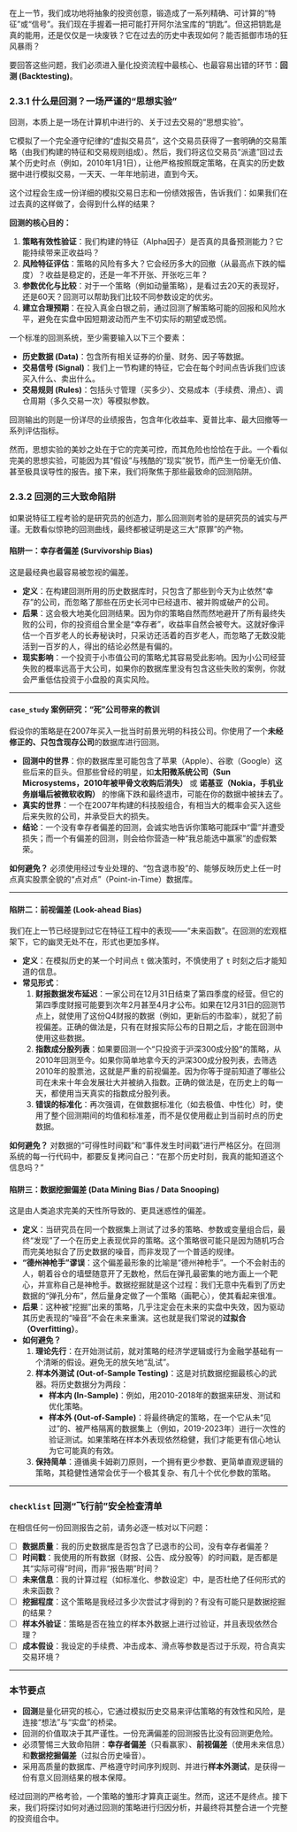 在上一节，我们成功地将抽象的投资创意，锻造成了一系列精确、可计算的“特征”或“信号”。我们现在手握着一把可能打开阿尔法宝库的“钥匙”。但这把钥匙是真的能用，还是仅仅是一块废铁？它在过去的历史中表现如何？能否抵御市场的狂风暴雨？

要回答这些问题，我们必须进入量化投资流程中最核心、也最容易出错的环节：**回测 (Backtesting)**。

### 2.3.1 什么是回测？一场严谨的“思想实验”

回测，本质上是一场在计算机中进行的、关于过去交易的“思想实验”。

它模拟了一个完全遵守纪律的“虚拟交易员”，这个交易员获得了一套明确的交易策略（由我们构建的特征和交易规则组成）。然后，我们将这位交易员“派遣”回过去某个历史时点（例如，2010年1月1日），让他严格按照既定策略，在真实的历史数据中进行模拟交易，一天天、一年年地前进，直到今天。

这个过程会生成一份详细的模拟交易日志和一份绩效报告，告诉我们：如果我们在过去真的这样做了，会得到什么样的结果？

**回测的核心目的：**

1.  **策略有效性验证**：我们构建的特征（Alpha因子）是否真的具备预测能力？它能持续带来正收益吗？
2.  **风险特征评估**：策略的风险有多大？它会经历多大的回撤（从最高点下跌的幅度）？收益是稳定的，还是一年不开张、开张吃三年？
3.  **参数优化与比较**：对于一个策略（例如动量策略），是看过去20天的表现好，还是60天？回测可以帮助我们比较不同参数设定的优劣。
4.  **建立合理预期**：在投入真金白银之前，通过回测了解策略可能的回报和风险水平，避免在实盘中因短期波动而产生不切实际的期望或恐慌。

一个标准的回测系统，至少需要输入以下三个要素：

*   **历史数据 (Data)**：包含所有相关证券的价量、财务、因子等数据。
*   **交易信号 (Signal)**：我们上一节构建的特征，它会在每个时间点告诉我们应该买入什么、卖出什么。
*   **交易规则 (Rules)**：包括头寸管理（买多少）、交易成本（手续费、滑点）、调仓周期（多久交易一次）等模拟参数。

回测输出的则是一份详尽的业绩报告，包含年化收益率、夏普比率、最大回撤等一系列评估指标。

然而，思想实验的美妙之处在于它的完美可控，而其危险也恰恰在于此。一个看似完美的思想实验，可能因为其“假设”与残酷的“现实”脱节，而产生一份毫无价值、甚至极具误导性的报告。接下来，我们将聚焦于那些最致命的回测陷阱。

### 2.3.2 回测的三大致命陷阱

如果说特征工程考验的是研究员的创造力，那么回测则考验的是研究员的诚实与严谨。无数看似惊艳的回测曲线，最终都被证明是这三大“原罪”的产物。

#### 陷阱一：幸存者偏差 (Survivorship Bias)

这是最经典也最容易被忽视的偏差。

*   **定义**：在构建回测所用的历史数据库时，只包含了那些到今天为止依然“幸存”的公司，而忽略了那些在历史长河中已经退市、被并购或破产的公司。
*   **后果**：这会极大地美化回测结果。因为你的策略自然而然地避开了所有最终失败的公司，你的投资组合里全是“幸存者”，收益率自然会被夸大。这就好像评估一个百岁老人的长寿秘诀时，只采访还活着的百岁老人，而忽略了无数没能活到一百岁的人，得出的结论必然是有偏的。
*   **现实影响**：一个投资于小市值公司的策略尤其容易受此影响。因为小公司经营失败的概率远高于大公司，如果你的数据库里没有包含这些失败的案例，你就会严重低估投资于小盘股的真实风险。

---
#### `case_study` **案例研究：“死”公司带来的教训**

假设你的策略是在2007年买入一批当时前景光明的科技公司。你使用了一个**未经修正的、只包含现存公司**的数据库进行回测。

*   **回测中的世界**：你的数据库里可能包含了苹果（Apple）、谷歌（Google）这些后来的巨头。但那些曾经的明星，如**太阳微系统公司（Sun Microsystems，2010年被甲骨文收购后消失）** 或 **诺基亚（Nokia，手机业务崩塌后被微软收购）** 的惨痛下跌和最终退市，可能在你的数据中被抹去了。
*   **真实的世界**：一个在2007年构建的科技股组合，有相当大的概率会买入这些后来失败的公司，并承受巨大的损失。
*   **结论**：一个没有幸存者偏差的回测，会诚实地告诉你策略可能踩中“雷”并遭受损失；而一个有偏差的回测，则会给你营造一种“我总能选中赢家”的虚假繁荣。

**如何避免？** 必须使用经过专业处理的、“包含退市股”的、能够反映历史上任一时点真实股票全貌的“点对点”（Point-in-Time）数据库。

---

#### 陷阱二：前视偏差 (Look-ahead Bias)

我们在上一节已经提到过它在特征工程中的表现——“未来函数”。在回测的宏观框架下，它的幽灵无处不在，形式也更加多样。

*   **定义**：在模拟历史的某一个时间点 `t` 做决策时，不慎使用了 `t` 时刻之后才能知道的信息。
*   **常见形式**：
    1.  **财报数据发布延迟**：一家公司在12月31日结束了第四季度的经营。但它的第四季度财报可能要到次年2月甚至4月才公布。如果在12月31日的回测节点上，就使用了这份Q4财报的数据（例如，更新后的市盈率），就犯了前视偏差。正确的做法是，只有在财报实际公布的日期之后，才能在回测中使用这些数据。
    2.  **指数成分股列表**：如果要回测一个“只投资于沪深300成分股”的策略，从2010年回测至今。如果你简单地拿今天的沪深300成分股列表，去筛选2010年的股票池，这就是严重的前视偏差。因为你等于提前知道了哪些公司在未来十年会发展壮大并被纳入指数。正确的做法是，在历史上的每一天，都使用当天真实的指数成分股列表。
    3.  **错误的标准化**：再次强调，在做数据标准化（如去极值、中性化）时，使用了整个回测期间的均值和标准差，而不是仅使用截止到当前时点的历史数据。

**如何避免？** 对数据的“可得性时间戳”和“事件发生时间戳”进行严格区分。在回测系统的每一行代码中，都要反复拷问自己：“在那个历史时刻，我真的能知道这个信息吗？”

#### 陷阱三：数据挖掘偏差 (Data Mining Bias / Data Snooping)

这是由人类追求完美的天性所导致的、更具迷惑性的偏差。

*   **定义**：当研究员在同一个数据集上测试了过多的策略、参数或变量组合后，最终“发现”了一个在历史上表现优异的策略。这个策略很可能只是因为随机巧合而完美地拟合了历史数据的噪音，而非发现了一个普适的规律。
*   **“德州神枪手”谬误**：这个偏差最形象的比喻是“德州神枪手”。一个不会射击的人，朝着谷仓的墙壁随意开了无数枪，然后在弹孔最密集的地方画上一个靶心，并宣称自己是神枪手。数据挖掘就是这个过程：我们无意中先看到了历史数据的“弹孔分布”，然后量身定做了一个策略（画靶心），使其看起来很准。
*   **后果**：这种被“挖掘”出来的策略，几乎注定会在未来的实盘中失效，因为驱动其历史表现的“噪音”不会在未来重演。这也就是我们常说的**过拟合（Overfitting）**。
*   **如何避免？**
    1.  **理论先行**：在开始测试前，就对策略的经济学逻辑或行为金融学基础有一个清晰的假设。避免无的放矢地“乱试”。
    2.  **样本外测试 (Out-of-Sample Testing)**：这是对抗数据挖掘最核心的武器。将历史数据分为两段：
        *   **样本内 (In-Sample)**：例如，用2010-2018年的数据来研发、测试和优化策略。
        *   **样本外 (Out-of-Sample)**：将最终确定的策略，在一个它从未“见过”的、被严格隔离的数据集上（例如，2019-2023年）进行一次性的验证测试。如果策略在样本外表现依然稳健，我们才能更有信心地认为它可能真的有效。
    3.  **保持简单**：遵循奥卡姆剃刀原则，一个拥有更少参数、更简单直观逻辑的策略，其稳健性通常会优于一个极其复杂、有几十个优化参数的策略。

---

### `checklist` **回测“飞行前”安全检查清单**

在相信任何一份回测报告之前，请务必逐一核对以下问题：

-   [ ] **数据质量**：我的历史数据库是否包含了已退市的公司，没有幸存者偏差？
-   [ ] **时间戳**：我使用的所有数据（财报、公告、成分股等）的时间戳，是否都是其“实际可得”时间，而非“报告期”时间？
-   [ ] **未来信息**：我的计算过程（如标准化、参数设定）中，是否杜绝了任何形式的未来函数？
-   [ ] **挖掘程度**：这个策略是我经过多少次尝试才得到的？有没有可能只是数据挖掘的结果？
-   [ ] **样本外验证**：策略是否在独立的样本外数据上进行过验证，并且表现依然合理？
-   [ ] **成本假设**：我设定的手续费、冲击成本、滑点等参数是否过于乐观，符合真实交易环境？

---

### **本节要点**

*   **回测**是量化研究的核心，它通过模拟历史交易来评估策略的有效性和风险，是连接“想法”与“实盘”的桥梁。
*   回测的价值取决于其严谨性。一份充满偏差的回测报告比没有回测更危险。
*   必须警惕三大致命陷阱：**幸存者偏差**（只看赢家）、**前视偏差**（使用未来信息）和**数据挖掘偏差**（过拟合历史噪音）。
*   采用高质量的数据库、严格遵守时间序列规则、并进行**样本外测试**，是获得一份有意义回测结果的根本保障。

经过回测的严格考验，一个策略的雏形才算真正诞生。然而，这还不是终点。接下来，我们将探讨如何对通过回测的策略进行归因分析，并最终将其整合进一个完整的投资组合中。
